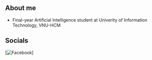 ## About me
- Final-year Artificial Intelligence student at Univerity of Information Technology, VNU-HCM

## Socials
[![Facebook](https://www.facebook.com/ha.minh.974358/)]
